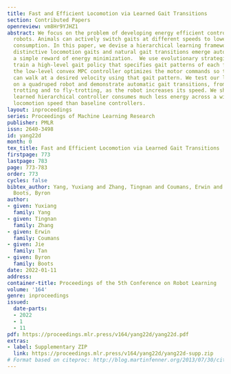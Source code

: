 ```yaml
---
title: Fast and Efficient Locomotion via Learned Gait Transitions
section: Contributed Papers
openreview: vm8Hr9YJHZ1
abstract: We focus on the problem of developing energy efficient controllers for quadrupedal
  robots. Animals can actively switch gaits at different speeds to lower their energy
  consumption. In this paper, we devise a hierarchical learning framework, in which
  distinctive locomotion gaits and natural gait transitions emerge automatically with
  a simple reward of energy minimization.  We use evolutionary strategies (ES) to
  train a high-level gait policy that specifies gait patterns of each foot, while
  the low-level convex MPC controller optimizes the motor commands so that the robot
  can walk at a desired velocity using that gait pattern. We test our learning framework
  on a quadruped robot and demonstrate automatic gait transitions, from walking to
  trotting and to fly-trotting, as the robot increases its speed. We show that the
  learned hierarchical controller consumes much less energy across a wide range of
  locomotion speed than baseline controllers.
layout: inproceedings
series: Proceedings of Machine Learning Research
publisher: PMLR
issn: 2640-3498
id: yang22d
month: 0
tex_title: Fast and Efficient Locomotion via Learned Gait Transitions
firstpage: 773
lastpage: 783
page: 773-783
order: 773
cycles: false
bibtex_author: Yang, Yuxiang and Zhang, Tingnan and Coumans, Erwin and Tan, Jie and
  Boots, Byron
author:
- given: Yuxiang
  family: Yang
- given: Tingnan
  family: Zhang
- given: Erwin
  family: Coumans
- given: Jie
  family: Tan
- given: Byron
  family: Boots
date: 2022-01-11
address:
container-title: Proceedings of the 5th Conference on Robot Learning
volume: '164'
genre: inproceedings
issued:
  date-parts:
  - 2022
  - 1
  - 11
pdf: https://proceedings.mlr.press/v164/yang22d/yang22d.pdf
extras:
- label: Supplementary ZIP
  link: https://proceedings.mlr.press/v164/yang22d/yang22d-supp.zip
# Format based on citeproc: http://blog.martinfenner.org/2013/07/30/citeproc-yaml-for-bibliographies/
---
```

